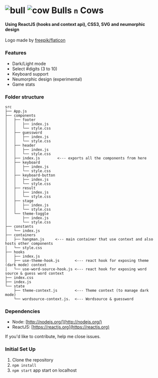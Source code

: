 # ![bull](https://user-images.githubusercontent.com/11829883/117833395-efeaa100-b293-11eb-8949-f1d867efc926.png) ![cow](https://user-images.githubusercontent.com/11829883/117833426-f547eb80-b293-11eb-9b24-669e0cb9465d.png) Bulls `n` Cows

#### Using ReactJS (hooks and context api), CSS3, SVG and neumorphic design

Logo made by [freepik/flaticon](https://www.freepik.com "Flaticon")

### Features

- Dark/Light mode
- Select #digits (3 to 10)
- Keyboard support
- Neumorphic design (experimental)
- Game stats

### Folder structure

```
src
├── App.js
├── components
│   ├── footer
│   │   ├── index.js
│   │   └── style.css
│   ├── guessword
│   │   ├── index.js
│   │   └── style.css
│   ├── header
│   │   ├── index.js
│   │   └── style.css
│   ├── index.js        <--- exports all the components from here
│   ├── keyboard
│   │   ├── index.js
│   │   └── style.css
│   ├── keyboard-button
│   │   ├── index.js
│   │   └── style.css
│   ├── result
│   │   ├── index.js
│   │   └── style.css
│   ├── stage
│   │   ├── index.js
│   │   └── style.css
│   └── theme-toggle
│       ├── index.js
│       └── style.css
├── constants
│   └── index.js
├── containers
│   ├── hangman.js     <--- main container that use context and also hosts other components
│   └── style.css
├── hooks
│   ├── index.js
│   ├── use-theme-hook.js       <--- react hook for exposing theme (dark mode) context
│   └── use-word-source-hook.js <--- react hook for exposing word source & guess word context
├── index.css
├── index.js
└── state
    ├── theme-context.js        <--- Theme context (to manage dark mode)
    └── wordsource-context.js.  <--- Wordsource & guessword
```

### Dependencies

- Node: [http://nodejs.org/](http://nodejs.org/)
- ReactJS: [https://reactjs.org](https://reactjs.org)

If you'd like to contribute, help me close issues.

### Initial Set Up

1. Clone the repository
2. `npm install`
3. `npm start` app start on localhost
